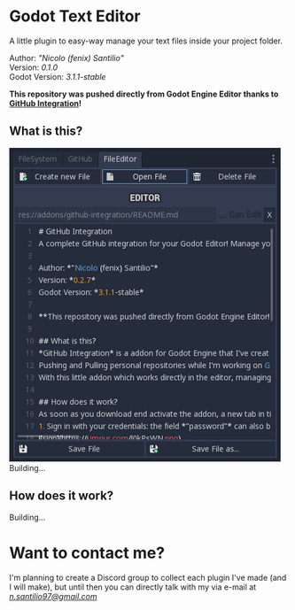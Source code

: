 # Godot Text Editor
A little plugin to easy-way manage your text files inside your project folder.  

Author: *"Nicolo (fenix) Santilio"*  
Version: *0.1.0*  
Godot Version: *3.1.1-stable*  

**This repository was pushed directly from Godot Engine Editor thanks to [GitHub Integration](https://github.com/fenix-hub/godot-engine.github-integration)!**  

## What is this?
![textedit](textedit.PNG)
Building...  

## How does it work?
Building...  

# Want to contact me?  
I'm planning to create a Discord group to collect each plugin I've made (and I will make), but until then you can directly talk with my via e-mail at *n.santilio97@gmail.com*
